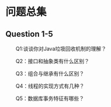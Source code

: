 # 问题总集

## Question 1-5

　　Q1:谈谈你对Java垃圾回收机制的理解？

　　Q2：接口和抽象类有什么区别？

　　Q3：组合与继承有什么区别？

　　Q4：线程的实现方式有几种？

　　Q5：数据库事务特征有哪些？ 
